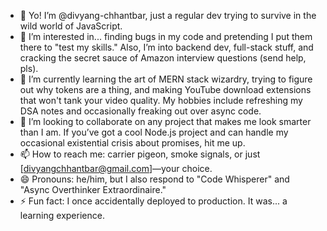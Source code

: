 - 👋 Yo! I’m @divyang-chhantbar, just a regular dev trying to survive in the wild world of JavaScript. 
- 👀 I’m interested in... finding bugs in my code and pretending I put them there to "test my skills." Also, I’m into backend dev, full-stack stuff, and cracking the secret sauce of Amazon interview questions (send help, pls).
- 🌱 I’m currently learning the art of MERN stack wizardry, trying to figure out why tokens are a thing, and making YouTube download extensions that won't tank your video quality. My hobbies include refreshing my DSA notes and occasionally freaking out over async code.
- 💞️ I’m looking to collaborate on any project that makes me look smarter than I am. If you’ve got a cool Node.js project and can handle my occasional existential crisis about promises, hit me up.
- 📫 How to reach me: carrier pigeon, smoke signals, or just [divyangchhantbar@gmail.com]—your choice.
- 😄 Pronouns: he/him, but I also respond to "Code Whisperer" and "Async Overthinker Extraordinaire."
- ⚡ Fun fact: I once accidentally deployed to production. It was... a learning experience.

